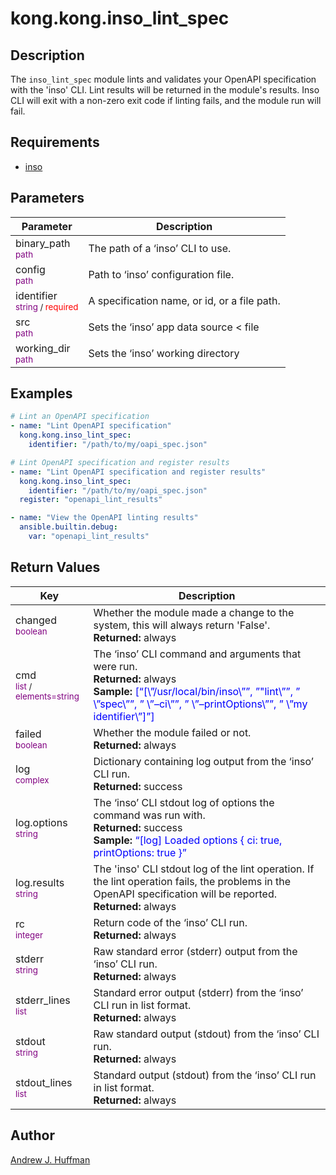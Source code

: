 # kong.kong.inso_lint_spec


## Description

The `inso_lint_spec` module lints and validates your OpenAPI specification with the 'inso' CLI.  Lint results will be returned in the module's results.  Inso CLI will exit with a non-zero exit code if linting fails, and the module run will fail.


## Requirements

* [inso](https://docs.insomnia.rest/inso-cli/install)


## Parameters

| Parameter | Description |
| --- | --- |
| binary_path </br><sub><span style="color:purple">path</span></sub> | The path of a ‘inso’ CLI to use. |
| config </br><sub><span style="color:purple">path</span></sub> | Path to ‘inso’ configuration file. |
| identifier </br><sub><span style="color:purple">string</span> / <span style="color:red">required</span></sub> | A specification name, or id, or a file path. |
| src </br><sub><span style="color:purple">path</span></sub> | Sets the ‘inso’ app data source < file | dir > |
| working_dir </br><sub><span style="color:purple">path</span></sub> | Sets the ‘inso’ working directory |


## Examples

```yaml
# Lint an OpenAPI specification
- name: "Lint OpenAPI specification"
  kong.kong.inso_lint_spec:
    identifier: "/path/to/my/oapi_spec.json"

# Lint OpenAPI specification and register results
- name: "Lint OpenAPI specification and register results"
  kong.kong.inso_lint_spec:
    identifier: "/path/to/my/oapi_spec.json"
  register: "openapi_lint_results"

- name: "View the OpenAPI linting results"
  ansible.builtin.debug:
    var: "openapi_lint_results"
```

## Return Values

| Key | Description |
| --- | --- |
|changed</br><sub><span style="color:purple">boolean</span></sub>|Whether the module made a change to the system, this will always return 'False'.</br>**Returned:** always|
|cmd</br><sub><span style="color:purple">list</span> / <span style="color:purple">elements=string</span></span></sub>|The ‘inso’ CLI command and arguments that were run.</br>**Returned:** always</br>**Sample:** <span style="color:blue">[“[\”/usr/local/bin/inso\””, ”\"lint\””, ” \”spec\””, ” \”–ci\””, ” \”–printOptions\””, ” \”my identifier\”]”]</span>|
|failed</br><sub><span style="color:purple">boolean</span></sub>|Whether the module failed or not.</br>**Returned:** always|
|log</br><sub><span style="color:purple">complex</span></sub>|Dictionary containing log output from the ‘inso’ CLI run.</br>**Returned:** success|
|log.options</br><sub><span style="color:purple">string</span></sub>|The ‘inso’ CLI stdout log of options the command was run with.</br>**Returned:** success</br>**Sample:** <span style="color:blue">“[log] Loaded options { ci: true, printOptions: true }”</span>|
|log.results</br><sub><span style="color:purple">string</span></sub>|The 'inso' CLI stdout log of the lint operation.  If the lint operation fails, the problems in the OpenAPI specification will be reported.</br>**Returned:** always|
|rc</br><sub><span style="color:purple">integer</span></sub>|Return code of the ‘inso’ CLI run.</br>**Returned:** always|
|stderr</br><sub><span style="color:purple">string</span></sub>|Raw standard error (stderr) output from the ‘inso’ CLI run.</br>**Returned:** always|
|stderr_lines</br><sub><span style="color:purple">list</span></sub>|Standard error output (stderr) from the ‘inso’ CLI run in list format.</br>**Returned:** always|
|stdout</br><sub><span style="color:purple">string</span></sub>|Raw standard output (stdout) from the ‘inso’ CLI run.</br>**Returned:** always|
|stdout_lines</br><sub><span style="color:purple">list</span></sub>|Standard output (stdout) from the ‘inso’ CLI run in list format.</br>**Returned:** always|


## Author

[Andrew J. Huffman](https://github.com/ahuffman)